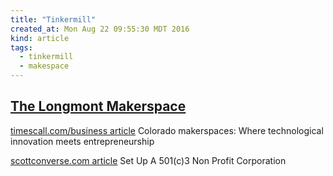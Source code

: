 ```yaml
---
title: "Tinkermill"
created_at: Mon Aug 22 09:55:30 MDT 2016
kind: article
tags:
  - tinkermill
  - makespace
---
```



## <a href="http://www.tinkermill.org/" target="_blank">The Longmont Makerspace</a>


<a href="http://www.timescall.com/business/local-business/ci_27384916/colorado-makerspaces-where-technological-innovation-meets-entrepreneurship" target="_blank">timescall.com/business article</a>
Colorado makerspaces: Where technological innovation meets entrepreneurship 

<a href="http://www.scottconverse.com/2016/07/how-to-quickly-set-up-501c3-non-profit.html" target="_blank">scottconverse.com article</a>
Set Up A 501(c)3 Non Profit Corporation 

<!--
html boilerplate
<a href="" target="_blank"></a>
<a name=""></a>
<img src="" width="400px">
<ul>
  <li></li>
</ul>
<pre>
</pre>
<pre><code>
</code></pre>
-->

